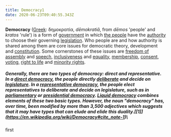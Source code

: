 ```yaml
---
title: Democracy1
date: 2020-06-23T09:40:55.343Z
---
```

**Democracy** ([Greek](https://en.wikipedia.org/wiki/Greek_language "Greek language"): δημοκρατία, *dēmokratiā*, from *dēmos* 'people' and *kratos* 'rule') is a form of [government](https://en.wikipedia.org/wiki/Government "Government") in which [the people](https://en.wikipedia.org/wiki/People "People") have the [authority](https://en.wikipedia.org/wiki/Authority "Authority") to choose their governing [legislation](https://en.wikipedia.org/wiki/Legislation "Legislation"). Who people are and how authority is shared among them are core issues for democratic theory, development and [constitution](https://en.wikipedia.org/wiki/Constitution "Constitution"). Some cornerstones of these issues are [freedom of assembly](https://en.wikipedia.org/wiki/Freedom_of_assembly "Freedom of assembly") and [speech](https://en.wikipedia.org/wiki/Freedom_of_speech "Freedom of speech"), [inclusiveness](https://en.wikipedia.org/wiki/Social_exclusion#Social_inclusion "Social exclusion") and [equality](https://en.wikipedia.org/wiki/Political_equality "Political equality"), [membership](https://en.wikipedia.org/wiki/Citizenship "Citizenship"), [consent](https://en.wikipedia.org/wiki/Consent_of_the_governed "Consent of the governed"), [voting](https://en.wikipedia.org/wiki/Voting_rights "Voting rights"), [right to life](https://en.wikipedia.org/wiki/Right_to_life "Right to life") and [minority rights](https://en.wikipedia.org/wiki/Minority_rights "Minority rights").

##### Generally, there are two types of democracy: direct and representative. In a [direct democracy](https://en.wikipedia.org/wiki/Direct_democracy "Direct democracy"), the people directly [deliberate](https://en.wikipedia.org/wiki/Deliberate "Deliberate") and decide on [legislature](https://en.wikipedia.org/wiki/Legislature "Legislature"). In a [representative democracy](https://en.wikipedia.org/wiki/Representative_democracy "Representative democracy"), the people elect representatives to deliberate and decide on legislature, such as in [parliamentary](https://en.wikipedia.org/wiki/Parliamentary_democracy "Parliamentary democracy") or [presidential democracy](https://en.wikipedia.org/wiki/Presidential_democracy "Presidential democracy"). [Liquid democracy](https://en.wikipedia.org/wiki/Liquid_democracy "Liquid democracy") combines elements of these two basic types. However, the noun "democracy" has, over time, been modified by more than 3,500 adjectives which suggests that it may have types that can elude and elide this duality.[\[1]](https://en.wikipedia.org/wiki/Democracy#cite_note-1)\
first